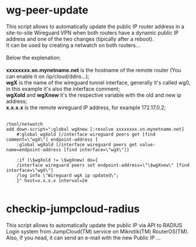 # wg-peer-update

This script allows to automatically update the public IP router address in a site-to-site Wireguard VPN when both routers have a dynamic public IP address and one of the two changes (tipically after a reboot).<br/>
It can be used by creating a netwatch on both routers...<br/>
<br/>
Below the explenation:<br/>
<br/>
<b>xxxxxxxx.sn.mynetname.net</b> is the hostname of the remote router (You can enable it on /ip/cloud/ddns...);<br/>
<b>wgX</b> is the name of the wireguard tunnel interface, generally it's called wg0, in this example it's also the interface comment;<br/>
<b>wgXold</b> and <b>wgXnew</b> it's the respective variable with the old and new ip address;<br/>
<b>x.x.x.x</b> is the remote wireguard IP address, for example 172.17.0.2;<br/>

<pre>
  <code>
/tool/netwatch
add down-script=":global wgXnew [:resolve xxxxxxxx.sn.mynetname.net]
    #:global wgXold [/interface wireguard peers get [find comment=\"wgX\"] endpoint-address ]
    :global wgXold [/interface wireguard peers get value-name=endpoint-address [find interface=\"wgX\"]]
    
    :if (\$wgXold != \$wgXnew) do={
    /interface wireguard peers set endpoint-address=\"\$wgXnew\" [find interface=\"wgX\"]
    /log info \"Wireguard wgX ip updated\";
    }" host=x.x.x.x interval=2m
  </code>
</pre>



# checkip-jumpcloud-radius

This script allows to automatically update the public IP via API to RADIUS Login system from JumpCloud(TM) service on Mikrotik(TM) RouterOS(TM).<br/>
Also, If you nead, it can send an e-mail with the new Public IP ... 
